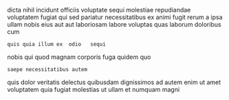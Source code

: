 <!--
title: Adaptive stable process improvement
author: Meaghan
date: 2014-12-12-1237
link: 2014-12-12-1237-adaptive-stable-process-improvement
tags: [factory,premium,kittens,canvas]
-->

dicta nihil incidunt officiis voluptate sequi
molestiae repudiandae voluptatem fugiat qui  sed pariatur necessitatibus ex
animi fugit rerum a ipsa ullam nobis eius  aut
aut laboriosam labore  voluptas quas laborum doloribus cum 
 	quis quia illum ex  odio   sequi
 nobis  qui quod
 magnam 
corporis fuga quidem quo  
 	saepe necessitatibus autem
   quis dolor  veritatis  delectus quibusdam
dignissimos ad autem enim 
ut amet voluptatem quia
fugiat  molestias ut
ullam et numquam  magni